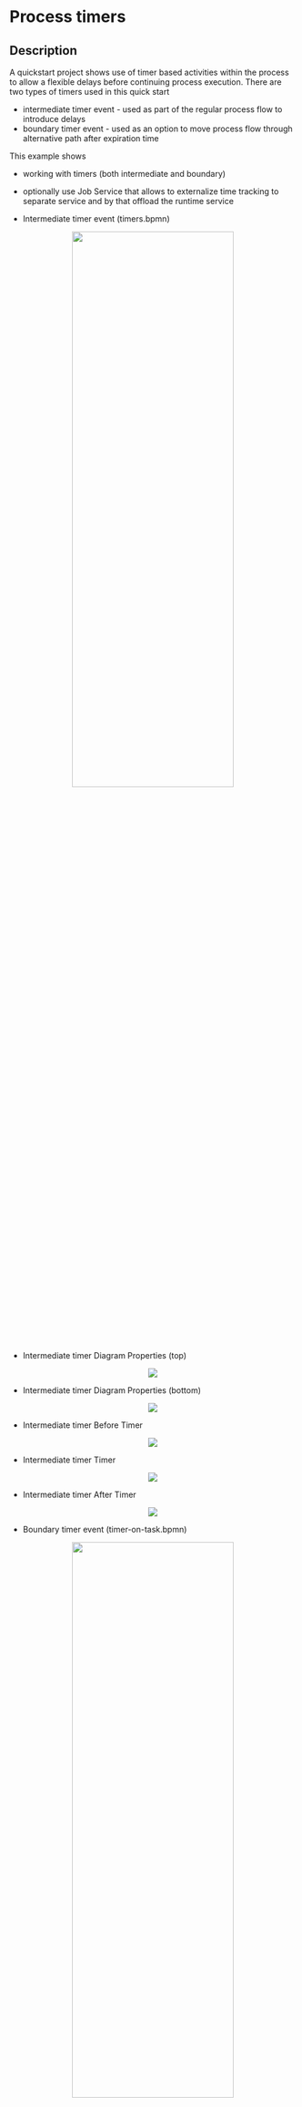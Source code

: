 # Process timers

## Description

A quickstart project shows use of timer based activities within the process to
allow a flexible delays before continuing process execution. There are two types
of timers used in this quick start

* intermediate timer event - used as part of the regular process flow to introduce delays
* boundary timer event - used as an option to move process flow through alternative path after expiration time

This example shows

* working with timers (both intermediate and boundary)
* optionally use Job Service that allows to externalize time tracking to separate service and by that offload the runtime service


* Intermediate timer event (timers.bpmn)
<p align="center"><img width=75% height=50% src="docs/images/timers.png"></p>

* Intermediate timer Diagram Properties (top)
<p align="center"><img src="docs/images/timersDiagramProperties.png"></p>

* Intermediate timer Diagram Properties (bottom)
<p align="center"><img src="docs/images/timersDiagramProperties2.png"></p>

* Intermediate timer Before Timer
<p align="center"><img src="docs/images/timersBeforeTimerScriptTask.png"></p>

* Intermediate timer Timer
<p align="center"><img src="docs/images/timersTimer.png"></p>

* Intermediate timer After Timer
<p align="center"><img src="docs/images/timersAfterTimerScriptCall.png"></p>

* Boundary timer event (timer-on-task.bpmn)
<p align="center"><img width=75% height=50% src="docs/images/timerOnTask.png"></p>

* Boundary timer Diagram Properties (top)
<p align="center"><img src="docs/images/timerOnTaskDiagramProperties.png"></p>

* Boundary timer Diagram Properties (bottom)
<p align="center"><img src="docs/images/timerOnTaskDiagramProperties2.png"></p>

* Boundary timer Before Timer
<p align="center"><img src="docs/images/timerOnTaskBeforeTimerScriptCall.png"></p>

* Boundary timer User Task (top)
<p align="center"><img src="docs/images/timerOnTaskUserTask1.png"></p>

* Boundary timer User Task (bottom)
<p align="center"><img src="docs/images/timerOnTaskUserTask2.png"></p>

* Boundary timer Timer
<p align="center"><img src="docs/images/timerOnTaskBoundaryTimer.png"></p>

* Boundary timer After Timer
<p align="center"><img src="docs/images/timerOnTaskAfterTimerScriptCall.png"></p>

* Cycle timer event (timerCycle.bpmn)
<p align="center"><img width=75% height=50% src="docs/images/timersCycleProcess.png"></p>

* Cycle timer Diagram Properties (top)
<p align="center"><img src="docs/images/timersCycleDiagramProperties.png"></p>

* Cycle timer Diagram Properties (bottom)
<p align="center"><img src="docs/images/timersCycleDiagramProperties.png"></p>

* Cycle timer Before Timer
<p align="center"><img src="docs/images/timersCycleBeforeTimerScriptTask.png"></p>

* Cycle timer Timer
<p align="center"><img src="docs/images/timerCycle.png"></p>

* Cycle timer AfterTimer
<p align="center"><img src="docs/images/timersCycleAfterTimerScriptTask.png"></p>


Timer expression is expected to be given in ISO-8601 format e.g. PT30S - wait 30 seconds before expiring.
This needs to be given when starting process instance as delay attribute of type string.

## Build and run

### Prerequisites

You will need:
  - Java 11+ installed
  - Environment variable JAVA_HOME set accordingly
  - Maven 3.9.9+ installed

### Compile and Run in Local Dev Mode

```sh
mvn clean compile spring-boot:run
```


### Package and Run using uberjar

```sh
mvn clean package
```

To run the generated native executable, generated in `target/`, execute

```sh
java -jar target/process-timer-springboot.jar
```

### OpenAPI (Swagger) documentation
[Specification at swagger.io](https://swagger.io/docs/specification/about/)

You can take a look at the [OpenAPI definition](http://localhost:8080/v3/api-docs) - automatically generated and included in this service - to determine all available operations exposed by this service. For easy readability you can visualize the OpenAPI definition file using a UI tool like for example available [Swagger UI](https://editor.swagger.io).

In addition, various clients to interact with this service can be easily generated using this OpenAPI definition.


### Submit a request to start new timers process

To make use of this application it is as simple as putting a sending request to `http://localhost:8080/timers`  with following content

```json
{
    "delay" : "PT30S"
}

```

Complete curl command can be found below:

```sh
curl -X POST -H 'Content-Type:application/json' -H 'Accept:application/json' -d '{"delay" : "PT30S"}' http://localhost:8080/timers
```

### Show active timer instances

```sh
curl -H 'Content-Type:application/json' -H 'Accept:application/json' http://localhost:8080/timers
```

### Cancel boundary timer instance

```sh
curl -X DELETE 'http://localhost:8080/timers/{uuid}'
```

where `{uuid}` is the id of the given timer instance


### Submit a request to start new timers cycle process

To make use of this application it is as simple as putting a sending request to `http://localhost:8080/timerscycle`  with following content

```json
{
    "delay" : "R2/PT1S"
}

```

Complete curl command can be found below:

```sh
curl -X POST -H 'Content-Type:application/json' -H 'Accept:application/json' -d '{"delay" : "R2/PT1S"}' http://localhost:8080/timerscycle
```

### Show active timer instances

```sh
curl -H 'Content-Type:application/json' -H 'Accept:application/json' http://localhost:8080/timerscycle
```

### Cancel timer cycle instance

```sh
curl -X DELETE 'http://localhost:8080/timerscycle/{uuid}'
```

where `{uuid}` is the id of the given timer cycle instance



### Submit a request to start new boundary timers process

To make use of this application it is as simple as putting a sending request to `http://localhost:8080/timersOnTask`  with following content

```json
{
    "delay" : "PT30S"
}

```

Complete curl command can be found below:

```sh
curl -X POST -H 'Content-Type:application/json' -H 'Accept:application/json' -d '{"delay" : "PT30S"}' http://localhost:8080/timersOnTask
```

### Show active boundary timer instances

```sh
curl -H 'Content-Type:application/json' -H 'Accept:application/json' http://localhost:8080/timersOnTask
```

### Cancel boundary timer instance

```sh
curl -X DELETE 'http://localhost:8080/timersOnTask/{uuid}'
```

where `{uuid}` is the id of the given timer instance

After executing the above commands you should see a log similar to

* Springboot Log

```
Before timer... waiting for  PT30S
After Timer
Before timer, waiting for task to be complete or expires in PT30S
After Timer
Before timer... waiting for  R2/PT1S
After Timer
After Timer
```

## Use Kogito Job Service as external timer service

There is additional configuration needed in the `application.properties` file.

### Configure application.properties

To allow to use Job Service as timer service there is a need to specify additional properties

```
kogito.jobs-service.url=http://localhost:8085
kogito.service.url=http://localhost:8080
```

First one is used to direct the Kogito runtime to let it know where is the Kogito Job Service - it needs
to match the location of the Kogito Job Service when starting it - see below.
Second one is used by Kogito Job Service to callback when the timer expires and needs to be pointing to the service host and port

```sh
java -Dquarkus.http.port=8085 -jar jobs-service-infinispan/target/jobs-service-infinispan-{version}-runner.jar
```

* After Starting Infinispan you should see a similar Log as follows

<p align="center"><img src="docs/images/infinispanRunning.png"></p>

If you'd like to use PostgresSQL or MongoDB as persistence, start the PostgreSQL or MongoDB server, then start job service with following command

For PostgreSQL:
```sh
java -Dquarkus.http.port=8085 -Dquarkus.datasource.username={username} -Dquarkus.datasource.password={password} -Dquarkus.datasource.reactive.url=postgresql://{host}:{port}/{db} -Dquarkus.datasource.jdbc.url=jdbc:postgresql://{host}:{port}/{db}  -jar jobs-service-postgresql/target/jobs-service-postgresql-{version}-runner.jar
```

For MongoDB:
```sh
java -Dquarkus.http.port=8085 -Dquarkus.mongodb.connection-string=mongodb://{username}:{password}@{host}:{port} -Dquarkus.mongodb.database={db} -jar jobs-service-mongodb/target/jobs-service-mongodb-{version}-runner.jar
```

In all cases replace `{version}` with actual Kogito version to be used (Job Service is available from 0.6.0)

After that you can redo the timer queries described above.

### Test your application

Generated application comes with sample test process that allows you to verify if the application is working as expected. Simply execute following command to try it out

```sh
curl -X POST -H 'Content-Type: application/json' -i 'http://example-route-on-openshift/timer'
```

Once successfully invoked you should see "Before timer" and "After timer" in the console of the running application.

